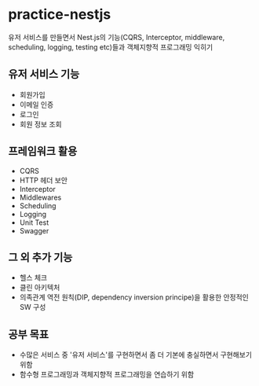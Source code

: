 # practice-nestjs

유저 서비스를 만들면서 Nest.js의 기능(CQRS, Interceptor, middleware, scheduling, logging, testing etc)들과 객체지향적 프로그래밍 익히기

## 유저 서비스 기능

- 회원가입
- 이메일 인증
- 로그인
- 회원 정보 조회

## 프레임워크 활용

- CQRS
- HTTP 헤더 보안
- Interceptor
- Middlewares
- Scheduling
- Logging
- Unit Test
- Swagger

## 그 외 추가 기능

- 헬스 체크
- 클린 아키텍처
- 의족관계 역전 원칙(DIP, dependency inversion principe)을 활용한 안정적인 SW 구성

## 공부 목표

- 수많은 서비스 중 '유저 서비스'를 구현하면서 좀 더 기본에 충실하면서 구현해보기 위함
- 함수형 프로그래밍과 객체지향적 프로그래밍을 연습하기 위함
